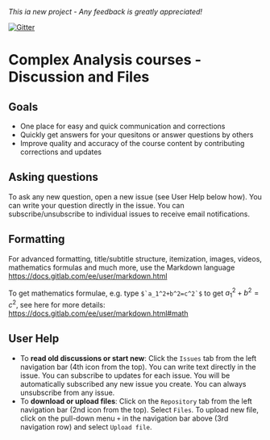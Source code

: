 *This ia new project - Any feedback is greatly appreciated!*

[![Gitter](https://badges.gitter.im/Join%20Chat.svg)](https://gitter.im/Complex-Analysis-Courses/Lobby?utm_source=badge&utm_medium=badge&utm_campaign=pr-badge)

# Complex Analysis courses - Discussion and Files

## Goals
- One place for easy and quick communication and corrections
- Quickly get answers for your quesitons or answer questions by others
- Improve quality and accuracy of the course content by contributing corrections and updates



## Asking questions

To ask any new question, open a new issue (see User Help below how).
You can write your question directly in the issue.
You can subscribe/unsubscribe to individual issues to receive email notifications.

## Formatting
For advanced formatting, title/subtitle structure, itemization, images, videos, mathematics formulas and much more,
use the Markdown language https://docs.gitlab.com/ee/user/markdown.html

To get mathematics formulae, e.g. type ```$`a_1^2+b^2=c^2`$``` to get $`a_1^2+b^2=c^2`$,
see here for more details: https://docs.gitlab.com/ee/user/markdown.html#math


## User Help
- To **read old discussions or start new**: Click the `Issues` tab from the left navigation bar (4th icon from the top). 
You can write text directly in the issue. You can subscribe to updates for each issue. 
You will be automatically subscribed any new issue you create. You can always unsubscribe from any issue.
- To **download or upload files**: Click on the `Repository` tab from the left navigation bar (2nd icon from the top). 
Select `Files`. To upload new file, click on the pull-down menu `+` in the navigation bar above (3rd navigation row) and select `Upload file`.